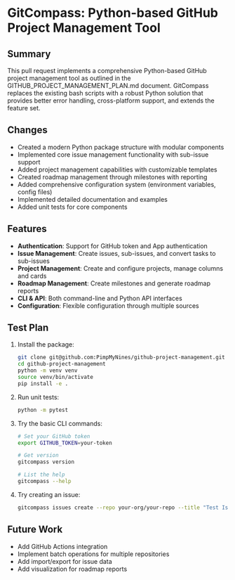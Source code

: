 # GitCompass: Python-based GitHub Project Management Tool

## Summary

This pull request implements a comprehensive Python-based GitHub project management tool as outlined in the GITHUB_PROJECT_MANAGEMENT_PLAN.md document. GitCompass replaces the existing bash scripts with a robust Python solution that provides better error handling, cross-platform support, and extends the feature set.

## Changes

- Created a modern Python package structure with modular components
- Implemented core issue management functionality with sub-issue support
- Added project management capabilities with customizable templates
- Created roadmap management through milestones with reporting
- Added comprehensive configuration system (environment variables, config files)
- Implemented detailed documentation and examples
- Added unit tests for core components

## Features

- **Authentication**: Support for GitHub token and App authentication
- **Issue Management**: Create issues, sub-issues, and convert tasks to sub-issues
- **Project Management**: Create and configure projects, manage columns and cards
- **Roadmap Management**: Create milestones and generate roadmap reports
- **CLI & API**: Both command-line and Python API interfaces
- **Configuration**: Flexible configuration through multiple sources

## Test Plan

1. Install the package:
   ```bash
   git clone git@github.com:PimpMyNines/github-project-management.git
   cd github-project-management
   python -m venv venv
   source venv/bin/activate
   pip install -e .
   ```

2. Run unit tests:
   ```bash
   python -m pytest
   ```

3. Try the basic CLI commands:
   ```bash
   # Set your GitHub token
   export GITHUB_TOKEN=your-token
   
   # Get version
   gitcompass version
   
   # List the help
   gitcompass --help
   ```

4. Try creating an issue:
   ```bash
   gitcompass issues create --repo your-org/your-repo --title "Test Issue" --body "Testing GitCompass"
   ```

## Future Work

- Add GitHub Actions integration
- Implement batch operations for multiple repositories
- Add import/export for issue data
- Add visualization for roadmap reports